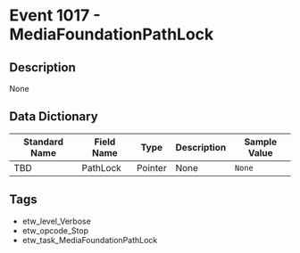 # Event 1017 - MediaFoundationPathLock

## Description
None

## Data Dictionary
|Standard Name|Field Name|Type|Description|Sample Value|
|---|---|---|---|---|
|TBD|PathLock|Pointer|None|`None`|

## Tags
* etw_level_Verbose
* etw_opcode_Stop
* etw_task_MediaFoundationPathLock